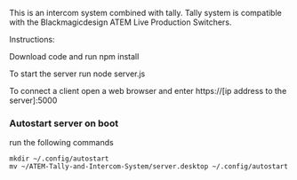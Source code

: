 This is an intercom system combined with tally. Tally system is compatible with the Blackmagicdesign ATEM Live Production Switchers.

Instructions:

Download code and run npm install

To start the server run node server.js

To connect a client open a web browser and enter https://[ip address to the server]:5000

### Autostart server on boot
run the following commands

```console
mkdir ~/.config/autostart
mv ~/ATEM-Tally-and-Intercom-System/server.desktop ~/.config/autostart
```
